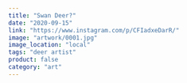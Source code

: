 ```yaml
---
title: "Swan Deer?"
date: "2020-09-15"
link: "https://www.instagram.com/p/CFIadxeDarR/"
image: "artwork/0001.jpg"
image_location: "local"
tags: "deer artist"
product: false
category: "art"
---
```

